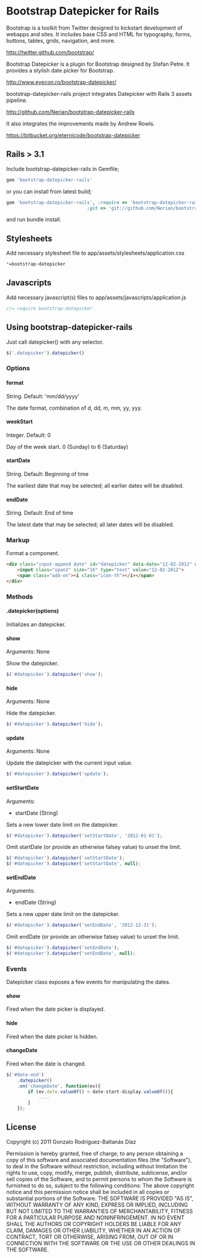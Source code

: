 # Bootstrap Datepicker for Rails
Bootstrap is a toolkit from Twitter designed to kickstart development of webapps and sites.
It includes base CSS and HTML for typography, forms, buttons, tables, grids, navigation, and more.

http://twitter.github.com/bootstrap/

Bootstrap Datepicker is a plugin for Bootstrap designed by Stefan Petre. It provides a stylish date picker for Bootstrap.

http://www.eyecon.ro/bootstrap-datepicker/

bootstrap-datepicker-rails project integrates Datepicker with Rails 3 assets pipeline.

http://github.com/Nerian/bootstrap-datepicker-rails

It also integrates the improvements made by Andrew Rowls.

https://bitbucket.org/eternicode/bootstrap-datepicker

## Rails > 3.1
Include bootstrap-datepicker-rails in Gemfile;

``` ruby
gem 'bootstrap-datepicker-rails'
```

or you can install from latest build;

``` ruby
gem 'bootstrap-datepicker-rails', :require => 'bootstrap-datepicker-rails',
                              :git => 'git://github.com/Nerian/bootstrap-datepicker-rails.git'
```

and run bundle install.

## Stylesheets

Add necessary stylesheet file to app/assets/stylesheets/application.css

``` css
*=bootstrap-datepicker
```

## Javascripts

Add necessary javascript(s) files to app/assets/javascripts/application.js

``` javascript
//= require bootstrap-datepicker
```

## Using bootstrap-datepicker-rails

Just call datepicker() with any selector.

```javascript
$('.datepicker').datepicker()
```

### Options

#### format

String.  Default: 'mm/dd/yyyy'

The date format, combination of d, dd, m, mm, yy, yyy.

#### weekStart

Integer.  Default: 0

Day of the week start. 0 (Sunday) to 6 (Saturday)

#### startDate

String.  Default: Beginning of time

The earliest date that may be selected; all earlier dates will be disabled.

#### endDate

String.  Default: End of time

The latest date that may be selected; all later dates will be disabled.

### Markup

Format a component.

```html 
<div class="input-append date" id="datepicker" data-date="12-02-2012" data-date-format="dd-mm-yyyy">
    <input class="span2" size="16" type="text" value="12-02-2012">
    <span class="add-on"><i class="icon-th"></i></span>
</div>
```

### Methods

#### .datepicker(options)

Initializes an datepicker.

#### show

Arguments: None

Show the datepicker.

```javascript
$('#datepicker').datepicker('show');
```

#### hide

Arguments: None

Hide the datepicker.

```javascript
$('#datepicker').datepicker('hide');
```

#### update

Arguments: None

Update the datepicker with the current input value.

```javascript
$('#datepicker').datepicker('update');
```

#### setStartDate

Arguments:

* startDate (String)

Sets a new lower date limit on the datepicker.

```javascript
$('#datepicker').datepicker('setStartDate', '2012-01-01');
```
Omit startDate (or provide an otherwise falsey value) to unset the limit.

```javascript
$('#datepicker').datepicker('setStartDate');
$('#datepicker').datepicker('setStartDate', null);
```

#### setEndDate

Arguments:

* endDate (String)

Sets a new upper date limit on the datepicker.

```javascript
$('#datepicker').datepicker('setEndDate', '2012-12-31');
```

Omit endDate (or provide an otherwise falsey value) to unset the limit.

```javascript
$('#datepicker').datepicker('setEndDate');
$('#datepicker').datepicker('setEndDate', null);
```

### Events

Datepicker class exposes a few events for manipulating the dates.

#### show

Fired when the date picker is displayed.

#### hide

Fired when the date picker is hidden.

#### changeDate

Fired when the date is changed.

```javascript
$('#date-end')
    .datepicker()
    .on('changeDate', function(ev){
        if (ev.date.valueOf() < date-start-display.valueOf()){
            ....
        }
    });
```

## License
Copyright (c) 2011 Gonzalo Rodríguez-Baltanás Díaz

Permission is hereby granted, free of charge, to any person obtaining a copy of this software and associated documentation files (the "Software"), to deal in the Software without restriction, including without limitation the rights to use, copy, modify, merge, publish, distribute, sublicense, and/or sell copies of the Software, and to permit persons to whom the Software is furnished to do so, subject to the following conditions:
The above copyright notice and this permission notice shall be included in all copies or substantial portions of the Software.
THE SOFTWARE IS PROVIDED "AS IS", WITHOUT WARRANTY OF ANY KIND, EXPRESS OR IMPLIED, INCLUDING BUT NOT LIMITED TO THE WARRANTIES OF MERCHANTABILITY, FITNESS FOR A PARTICULAR PURPOSE AND NONINFRINGEMENT. IN NO EVENT SHALL THE AUTHORS OR COPYRIGHT HOLDERS BE LIABLE FOR ANY CLAIM, DAMAGES OR OTHER LIABILITY, WHETHER IN AN ACTION OF CONTRACT, TORT OR OTHERWISE, ARISING FROM, OUT OF OR IN CONNECTION WITH THE SOFTWARE OR THE USE OR OTHER DEALINGS IN THE SOFTWARE.
